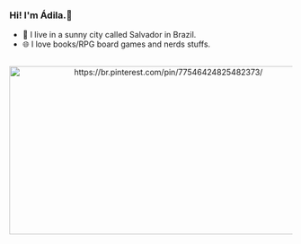 ### Hi! I'm Ádila.👋

- 🌆 I live in a sunny city called Salvador in Brazil. 
- 🌐 I love books/RPG board games and nerds stuffs. 





##
<div align="center"
<a href="https://br.pinterest.com/pin/77546424825482373/"><img src="https://i.pinimg.com/originals/a9/24/3d/a9243d82d3ad7878192211221b25a18c.gif" width="550" height="300" alt="https://br.pinterest.com/pin/77546424825482373/"/></a></div>

  <!---
adilamarcelefreitas/adilamarcelefreitas is a ✨ special ✨ repository because its `README.md` (this file) appears on your GitHub profile.
You can click the Preview link to take a look at your changes.
--->
